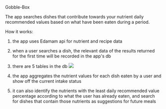 Gobble-Box

The app searches dishes that contribute towards your nutrient daily recommended values based on what have been eaten during a period.


How it works:

1. the app uses Edamam api for nutrient and recipe data

2. when a user searches a dish, the relevant data of the results returned for the first time will be recorded in the app's db

3. there are 5 tables in the db
![](https://cloud.githubusercontent.com/assets/13487694/10041170/207719a4-61da-11e5-8799-afeed9804527.png)

4. the app aggregates the nutrient values for each dish eaten by a user and show off the current intake status

5. it can also identify the nutrients with the least daily recommended value percentage according to what the user has already eaten, and search for dishes that contain those nutrients as suggestions for future meals



